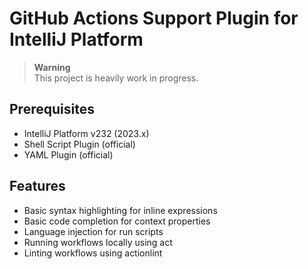 # GitHub Actions Support Plugin for IntelliJ Platform

> **Warning**  
> This project is heavily work in progress.

## Prerequisites

- IntelliJ Platform v232 (2023.x)
- Shell Script Plugin (official)
- YAML Plugin (official)

## Features

- Basic syntax highlighting for inline expressions
- Basic code completion for context properties
- Language injection for run scripts
- Running workflows locally using act
- Linting workflows using actionlint

